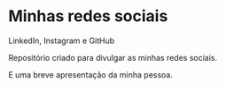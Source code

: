 # Minhas redes sociais
 LinkedIn, Instagram e GitHub

 Repositório criado para divulgar as minhas redes sociais.

E uma breve apresentação da minha pessoa.
